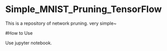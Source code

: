 # Simple_MNIST_Pruning_TensorFlow

This is a repository of network pruning. very simple~

#How to Use

Use jupyter notebook.
